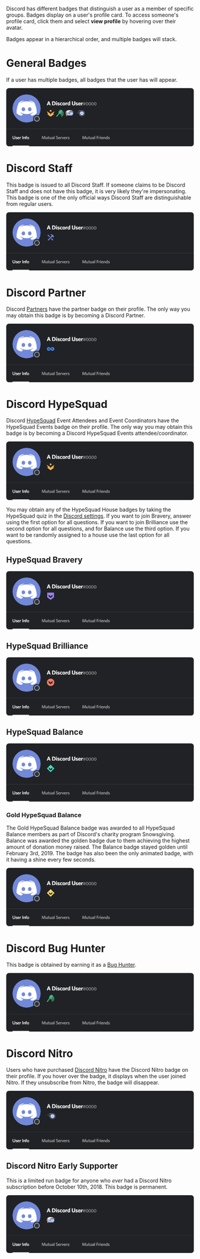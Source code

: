 <!-- TITLE: Badges -->
<!-- SUBTITLE: Information about Discord's Various User Badges -->

Discord has different badges that distinguish a user as a member of specific groups. Badges display on a user's profile card. To access someone's profile card, click them and select **view profile** by hovering over their avatar. 

Badges appear in a hierarchical order, and multiple badges will stack.

# General Badges
If a user has multiple badges, all badges that the user has will appear.

![Generalbadges](/uploads/badges/generalbadges.png "A General Overview of Badges")

# Discord Staff
This badge is issued to all Discord Staff. If someone claims to be Discord Staff and does not have this badge, it is very likely they're impersonating. This badge is one of the only official ways Discord Staff are distinguishable from regular users. 

![Staffbadge](/uploads/badges/newstaffbadge.png "A Staff Member's Badge")

# Discord Partner
Discord [Partners](/partner) have the partner badge on their profile. The only way you may obtain this badge is by becoming a Discord Partner. 

![Newpartnerbadge](/uploads/badges/newpartnerbadge.png "A Discord Partner Badge")
# Discord HypeSquad
Discord [HypeSquad](/hypesquad) Event Attendees and Event Coordinators have the HypeSquad Events badge on their profile. The only way you may obtain this badge is by becoming a Discord HypeSquad Events attendee/coordinator.

![HypeSquadbadge](/uploads/badges/newhypesquadbadge.png "A HypeSquad Event Member's Badge")

You may obtain any of the HypeSquad House badges by taking the HypeSquad quiz in the [Discord settings](https://discordapp.com/settings/hypesquad-online). If you want to join Bravery, answer using the first option for all questions. If you want to join Brilliance use the second option for all questions, and for Balance use the third option. If you want to be randomly assigned to a house use the last option for all questions.

## HypeSquad Bravery

![HypeSquadbravery](/uploads/badges/hypesquadbravery.png "HypeSquad Bravery Badge")

## HypeSquad Brilliance

![HypeSquadbrilliance](/uploads/badges/hypesquadbrilliance.png "HypeSquad Brilliance Badge")

## HypeSquad Balance

![HypeSquadbalance](/uploads/badges/hypesquadbalance.png "HypeSquad Balance Badge")

### Gold HypeSquad Balance

The Gold HypeSquad Balance badge was awarded to all HypeSquad Balance members as part of Discord's charity program Snowsgiving. Balance was awarded the golden badge due to them achieving the highest amount of donation money raised. The Balance badge stayed golden until February 3rd, 2019. The badge has also been the only animated badge, with it having a shine every few seconds.

![Gold Balance](/uploads/badges/gold-balance.png "Gold Balance")
# Discord Bug Hunter
This badge is obtained by earning it as a [Bug Hunter](/bug-hunters).

![Bughunterbadge](/uploads/badges/bughunterbadge.png "A Discord Bug Hunter Badge")
# Discord Nitro
Users who have purchased [Discord Nitro](/nitro) have the Discord Nitro badge on their profile. If you hover over the badge, it displays when the user joined Nitro. If they unsubscribe from Nitro, the badge will disappear. 

![Nitrobadge](/uploads/badges/newnitrobadge.png "A Nitro Discord User's Badge")

## Discord Nitro Early Supporter
This is a limited run badge for anyone who *ever* had a Discord Nitro subscription before October 10th, 2018. This badge is permanent.

![Nitroearlysupporterbadge](/uploads/badges/nitroearlysupporterbadge.png "Nitro Early Supporter Badge")